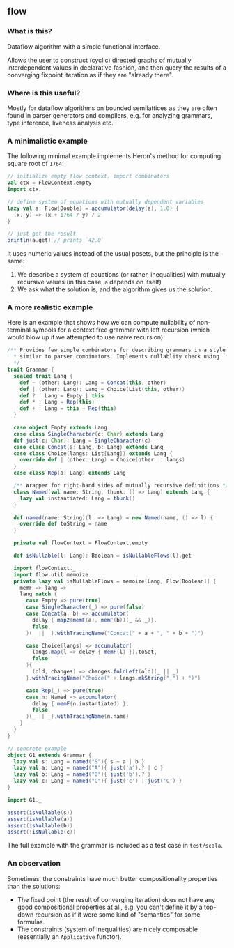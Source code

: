 ## flow

### What is this?

Dataflow algorithm with a simple functional interface.

Allows the user to construct (cyclic) directed graphs of mutually interdependent values in declarative fashion, and then query the results of a converging fixpoint iteration as if they are "already there".

### Where is this useful?

Mostly for dataflow algorithms on bounded semilattices as they are often found in parser generators and compilers, e.g. for analyzing grammars, type inference, liveness analysis etc.

### A minimalistic example

The following minimal example implements Heron's method for computing square root of `1764`:

```scala
// initialize empty flow context, import combinators
val ctx = FlowContext.empty
import ctx._

// define system of equations with mutually dependent variables
lazy val a: Flow[Double] = accumulator(delay(a), 1.0) {
  (x, y) => (x + 1764 / y) / 2
}

// just get the result
println(a.get) // prints `42.0`
```

It uses numeric values instead of the usual posets, but the principle is the same:

  1. We describe a system of equations (or rather, inequalities) with mutually recursive values (in this case, `a` depends on itself)
  2. We ask what the solution is, and the algorithm gives us the solution.

### A more realistic example

Here is an example that shows how we can compute nullability of non-terminal symbols for a context free grammar with left recursion (which would blow up if we attempted to use naive recursion):

```scala
/** Provides few simple combinators for describing grammars in a style
  * similar to parser combinators. Implements nullablity check using `flow`.
  */
trait Grammar {
  sealed trait Lang {
    def ~ (other: Lang): Lang = Concat(this, other)
    def | (other: Lang): Lang = Choice(List(this, other))
    def ? : Lang = Empty | this
    def * : Lang = Rep(this)
    def + : Lang = this ~ Rep(this)
  }

  case object Empty extends Lang
  case class SingleCharacter(c: Char) extends Lang
  def just(c: Char): Lang = SingleCharacter(c)
  case class Concat(a: Lang, b: Lang) extends Lang
  case class Choice(langs: List[Lang]) extends Lang {
    override def | (other: Lang) = Choice(other :: langs)
  }
  case class Rep(a: Lang) extends Lang

  /** Wrapper for right-hand sides of mutually recursive definitions */
  class Named(val name: String, thunk: () => Lang) extends Lang {
    lazy val instantiated: Lang = thunk()
  }

  def named(name: String)(l: => Lang) = new Named(name, () => l) {
    override def toString = name
  }

  private val flowContext = FlowContext.empty

  def isNullable(l: Lang): Boolean = isNullableFlows(l).get

  import flowContext._
  import flow.util.memoize
  private lazy val isNullableFlows = memoize[Lang, Flow[Boolean]] {
    memF => lang =>
    lang match {
      case Empty => pure(true)
      case SingleCharacter(_) => pure(false)
      case Concat(a, b) => accumulator(
        delay { map2(memF(a), memF(b))(_ && _)}, 
        false
      )(_ || _).withTracingName("Concat(" + a + ", " + b + ")")

      case Choice(langs) => accumulator(
        langs.map(l => delay { memF(l) }).toSet,
        false
      ){ 
        (old, changes) => changes.foldLeft(old)(_ || _)
      }.withTracingName("Choice(" + langs.mkString(",") + ")")

      case Rep(_) => pure(true)
      case n: Named => accumulator(
        delay { memF(n.instantiated) },
        false
      )(_ || _).withTracingName(n.name)
    }
  }
}

// concrete example
object G1 extends Grammar {
  lazy val s: Lang = named("S"){ s ~ a | b }
  lazy val a: Lang = named("A"){ just('a').? | c }
  lazy val b: Lang = named("B"){ just('b').? }
  lazy val c: Lang = named("C"){ just('c') | just('C') }
}

import G1._

assert(isNullable(s))
assert(isNullable(a))
assert(isNullable(b))
assert(!isNullable(c))
```

The full example with the grammar is included as a test case in `test/scala`.

### An observation

Sometimes, the constraints have much better compositionality properties than the solutions:

  * The fixed point (the result of converging iteration) does not have any good compositional properties at all, e.g. you can't define it by a top-down recursion as if it were some kind of "semantics" for some formulas.
  * The constraints (system of inequalities) are nicely composable (essentially an `Applicative` functor).
